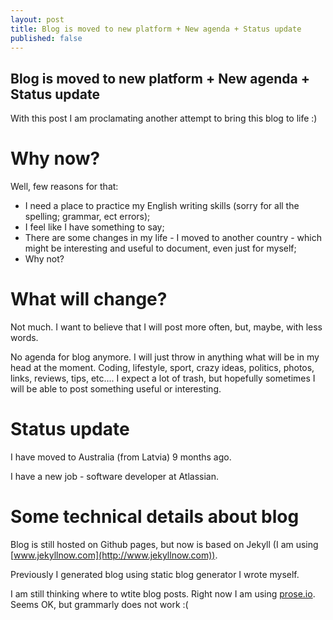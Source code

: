 ```yaml
---
layout: post
title: Blog is moved to new platform + New agenda + Status update
published: false
---
```


## Blog is moved to new platform + New agenda + Status update

With this post I am proclamating another attempt to bring this blog to life :)

# Why now?

Well, few reasons for that:
* I need a place to practice my English writing skills (sorry for all the spelling; grammar, ect errors);
* I feel like I have something to say;
* There are some changes in my life - I moved to another country - which might be interesting and useful to document, even just for myself;
* Why not?

# What will change?

Not much. I want to believe that I will post more often, but, maybe, with less words.

No agenda for blog anymore. I will just throw in anything what will be in my head at the moment. Coding, lifestyle, sport, crazy ideas, politics, photos, links, reviews, tips, etc.... I expect a lot of trash, but hopefully sometimes I will be able to post something useful or interesting.

# Status update

I have moved to Australia (from Latvia) 9 months ago.

I have a new job - software developer at Atlassian.

# Some technical details about blog

Blog is still hosted on Github pages, but now is based on Jekyll (I am using [www.jekyllnow.com](http://www.jekyllnow.com)). 

Previously I generated blog using static blog generator I wrote myself.

I am still thinking where to wtite blog posts. Right now I am using [prose.io](https://prose.io). Seems OK, but grammarly does not work :(

